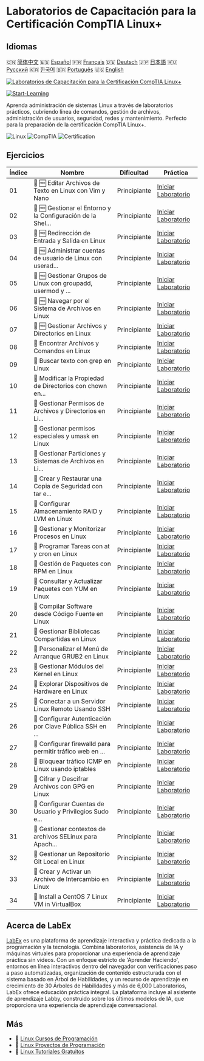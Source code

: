 # Laboratorios de Capacitación para la Certificación CompTIA Linux+

## Idiomas

🇨🇳 [简体中文](README_zh.md) 🇪🇸 [Español](README_es.md) 🇫🇷 [Français](README_fr.md) 🇩🇪 [Deutsch](README_de.md) 🇯🇵 [日本語](README_ja.md) 🇷🇺 [Русский](README_ru.md) 🇰🇷 [한국어](README_ko.md) 🇧🇷 [Português](README_pt.md) 🇺🇸 [English](README.md) 

[![Laboratorios de Capacitación para la Certificación CompTIA Linux+](https://cover-creator.labex.io/comptia-linux-plus-training-labs.png?lang=es)](https://labex.io/es/courses/comptia-linux-plus-training-labs)

[![Start-Learning](https://img.shields.io/badge/Start-Learning-whitesmoke?style=for-the-badge)](https://labex.io/es/courses/comptia-linux-plus-training-labs)

Aprenda administración de sistemas Linux a través de laboratorios prácticos, cubriendo línea de comandos, gestión de archivos, administración de usuarios, seguridad, redes y mantenimiento. Perfecto para la preparación de la certificación CompTIA Linux+.

![Linux](https://img.shields.io/badge/Linux-whitesmoke?style=for-the-badge&logo=linux)
![CompTIA](https://img.shields.io/badge/CompTIA-whitesmoke?style=for-the-badge&logo=comptia)
![Certification](https://img.shields.io/badge/Certification-whitesmoke?style=for-the-badge&logo=certification)


## Ejercicios

|   Índice | Nombre                                                      | Dificultad   | Práctica                                                                                                                                                                                      |
|----------|-------------------------------------------------------------|--------------|-----------------------------------------------------------------------------------------------------------------------------------------------------------------------------------------------|
|       01 | 🧩 🆓 Editar Archivos de Texto en Linux con Vim y Nano      | Principiante | <a target='_blank' href='https://labex.io/es/labs/comptia-edit-text-files-in-linux-with-vim-and-nano-591076?course=comptia-linux-plus-training-labs'>Iniciar Laboratorio</a>                  |
|       02 | 🧩 🆓 Gestionar el Entorno y la Configuración de la Shel... | Principiante | <a target='_blank' href='https://labex.io/es/labs/comptia-manage-shell-environment-and-configuration-in-linux-590838?course=comptia-linux-plus-training-labs'>Iniciar Laboratorio</a>         |
|       03 | 🧩 🆓 Redirección de Entrada y Salida en Linux              | Principiante | <a target='_blank' href='https://labex.io/es/labs/comptia-redirecting-input-and-output-in-linux-590840?course=comptia-linux-plus-training-labs'>Iniciar Laboratorio</a>                       |
|       04 | 🧩 🆓 Administrar cuentas de usuario de Linux con userad... | Principiante | <a target='_blank' href='https://labex.io/es/labs/comptia-manage-linux-user-accounts-with-useradd-usermod-and-userdel-590837?course=comptia-linux-plus-training-labs'>Iniciar Laboratorio</a> |
|       05 | 🧩 🆓 Gestionar Grupos de Linux con groupadd, usermod y ... | Principiante | <a target='_blank' href='https://labex.io/es/labs/comptia-manage-linux-groups-with-groupadd-usermod-and-groupdel-590836?course=comptia-linux-plus-training-labs'>Iniciar Laboratorio</a>      |
|       06 | 🧩 🆓 Navegar por el Sistema de Archivos en Linux           | Principiante | <a target='_blank' href='https://labex.io/es/labs/comptia-navigate-the-filesystem-in-linux-590971?course=comptia-linux-plus-training-labs'>Iniciar Laboratorio</a>                            |
|       07 | 🧩 🆓 Gestionar Archivos y Directorios en Linux             | Principiante | <a target='_blank' href='https://labex.io/es/labs/comptia-manage-files-and-directories-in-linux-590835?course=comptia-linux-plus-training-labs'>Iniciar Laboratorio</a>                       |
|       08 | 🧩  Encontrar Archivos y Comandos en Linux                  | Principiante | <a target='_blank' href='https://labex.io/es/labs/comptia-find-files-and-commands-in-linux-590834?course=comptia-linux-plus-training-labs'>Iniciar Laboratorio</a>                            |
|       09 | 🧩  Buscar texto con grep en Linux                          | Principiante | <a target='_blank' href='https://labex.io/es/labs/comptia-search-text-with-grep-in-linux-590841?course=comptia-linux-plus-training-labs'>Iniciar Laboratorio</a>                              |
|       10 | 🧩  Modificar la Propiedad de Directorios con chown en...   | Principiante | <a target='_blank' href='https://labex.io/es/labs/comptia-modify-directory-ownership-with-chown-in-linux-590847?course=comptia-linux-plus-training-labs'>Iniciar Laboratorio</a>              |
|       11 | 🧩  Gestionar Permisos de Archivos y Directorios en Li...   | Principiante | <a target='_blank' href='https://labex.io/es/labs/comptia-manage-file-and-directory-permissions-in-linux-590844?course=comptia-linux-plus-training-labs'>Iniciar Laboratorio</a>              |
|       12 | 🧩  Gestionar permisos especiales y umask en Linux          | Principiante | <a target='_blank' href='https://labex.io/es/labs/linux-manage-special-permissions-and-umask-in-linux-590846?course=comptia-linux-plus-training-labs'>Iniciar Laboratorio</a>                 |
|       13 | 🧩  Gestionar Particiones y Sistemas de Archivos en Li...   | Principiante | <a target='_blank' href='https://labex.io/es/labs/comptia-manage-linux-partitions-and-filesystems-590845?course=comptia-linux-plus-training-labs'>Iniciar Laboratorio</a>                     |
|       14 | 🧩  Crear y Restaurar una Copia de Seguridad con tar e...   | Principiante | <a target='_blank' href='https://labex.io/es/labs/comptia-create-and-restore-a-backup-with-tar-in-linux-590843?course=comptia-linux-plus-training-labs'>Iniciar Laboratorio</a>               |
|       15 | 🧩  Configurar Almacenamiento RAID y LVM en Linux           | Principiante | <a target='_blank' href='https://labex.io/es/labs/comptia-configure-raid-and-lvm-storage-in-linux-590842?course=comptia-linux-plus-training-labs'>Iniciar Laboratorio</a>                     |
|       16 | 🧩  Gestionar y Monitorizar Procesos en Linux               | Principiante | <a target='_blank' href='https://labex.io/es/labs/comptia-manage-and-monitor-linux-processes-590864?course=comptia-linux-plus-training-labs'>Iniciar Laboratorio</a>                          |
|       17 | 🧩  Programar Tareas con at y cron en Linux                 | Principiante | <a target='_blank' href='https://labex.io/es/labs/comptia-schedule-tasks-with-at-and-cron-in-linux-590870?course=comptia-linux-plus-training-labs'>Iniciar Laboratorio</a>                    |
|       18 | 🧩  Gestión de Paquetes con RPM en Linux                    | Principiante | <a target='_blank' href='https://labex.io/es/labs/rhel-managing-packages-with-rpm-in-linux-590868?course=comptia-linux-plus-training-labs'>Iniciar Laboratorio</a>                            |
|       19 | 🧩  Consultar y Actualizar Paquetes con YUM en Linux        | Principiante | <a target='_blank' href='https://labex.io/es/labs/rhel-query-and-update-packages-with-yum-in-linux-590869?course=comptia-linux-plus-training-labs'>Iniciar Laboratorio</a>                    |
|       20 | 🧩  Compilar Software desde Código Fuente en Linux          | Principiante | <a target='_blank' href='https://labex.io/es/labs/comptia-build-software-from-source-code-in-linux-590853?course=comptia-linux-plus-training-labs'>Iniciar Laboratorio</a>                    |
|       21 | 🧩  Gestionar Bibliotecas Compartidas en Linux              | Principiante | <a target='_blank' href='https://labex.io/es/labs/comptia-manage-shared-libraries-in-linux-590867?course=comptia-linux-plus-training-labs'>Iniciar Laboratorio</a>                            |
|       22 | 🧩  Personalizar el Menú de Arranque GRUB2 en Linux         | Principiante | <a target='_blank' href='https://labex.io/es/labs/comptia-customize-the-grub2-boot-menu-in-linux-590859?course=comptia-linux-plus-training-labs'>Iniciar Laboratorio</a>                      |
|       23 | 🧩  Gestionar Módulos del Kernel en Linux                   | Principiante | <a target='_blank' href='https://labex.io/es/labs/comptia-manage-kernel-modules-in-linux-590865?course=comptia-linux-plus-training-labs'>Iniciar Laboratorio</a>                              |
|       24 | 🧩  Explorar Dispositivos de Hardware en Linux              | Principiante | <a target='_blank' href='https://labex.io/es/labs/comptia-explore-hardware-devices-in-linux-590861?course=comptia-linux-plus-training-labs'>Iniciar Laboratorio</a>                           |
|       25 | 🧩  Conectar a un Servidor Linux Remoto Usando SSH          | Principiante | <a target='_blank' href='https://labex.io/es/labs/linux-connect-to-a-remote-linux-server-using-ssh-590857?course=comptia-linux-plus-training-labs'>Iniciar Laboratorio</a>                    |
|       26 | 🧩  Configurar Autenticación por Clave Pública SSH en ...   | Principiante | <a target='_blank' href='https://labex.io/es/labs/comptia-configure-ssh-public-key-authentication-in-linux-590855?course=comptia-linux-plus-training-labs'>Iniciar Laboratorio</a>            |
|       27 | 🧩  Configurar firewalld para permitir tráfico web en ...   | Principiante | <a target='_blank' href='https://labex.io/es/labs/comptia-configure-firewalld-to-allow-web-traffic-in-linux-590854?course=comptia-linux-plus-training-labs'>Iniciar Laboratorio</a>           |
|       28 | 🧩  Bloquear tráfico ICMP en Linux usando iptables          | Principiante | <a target='_blank' href='https://labex.io/es/labs/comptia-block-icmp-traffic-in-linux-using-iptables-590852?course=comptia-linux-plus-training-labs'>Iniciar Laboratorio</a>                  |
|       29 | 🧩  Cifrar y Descifrar Archivos con GPG en Linux            | Principiante | <a target='_blank' href='https://labex.io/es/labs/comptia-encrypt-and-decrypt-files-with-gpg-in-linux-590860?course=comptia-linux-plus-training-labs'>Iniciar Laboratorio</a>                 |
|       30 | 🧩  Configurar Cuentas de Usuario y Privilegios Sudo e...   | Principiante | <a target='_blank' href='https://labex.io/es/labs/comptia-configure-user-accounts-and-sudo-privileges-in-linux-590856?course=comptia-linux-plus-training-labs'>Iniciar Laboratorio</a>        |
|       31 | 🧩  Gestionar contextos de archivos SELinux para Apach...   | Principiante | <a target='_blank' href='https://labex.io/es/labs/comptia-manage-selinux-file-contexts-for-apache-in-linux-590866?course=comptia-linux-plus-training-labs'>Iniciar Laboratorio</a>            |
|       32 | 🧩  Gestionar un Repositorio Git Local en Linux             | Principiante | <a target='_blank' href='https://labex.io/es/labs/comptia-manage-a-local-git-repository-in-linux-590863?course=comptia-linux-plus-training-labs'>Iniciar Laboratorio</a>                      |
|       33 | 🧩  Crear y Activar un Archivo de Intercambio en Linux      | Principiante | <a target='_blank' href='https://labex.io/es/labs/comptia-create-and-activate-a-swap-file-in-linux-590858?course=comptia-linux-plus-training-labs'>Iniciar Laboratorio</a>                    |
|       34 | 🧩  Install a CentOS 7 Linux VM in VirtualBox               | Principiante | <a target='_blank' href='https://labex.io/es/labs/comptia-install-a-centos-7-linux-vm-in-virtualbox-590862?course=comptia-linux-plus-training-labs'>Iniciar Laboratorio</a>                   |

## Acerca de LabEx

[LabEx](https://labex.io) es una plataforma de aprendizaje interactiva y práctica dedicada a la programación y la tecnología. Combina laboratorios, asistencia de IA y máquinas virtuales para proporcionar una experiencia de aprendizaje práctica sin videos. Con un enfoque estricto de 'Aprender Haciendo', entornos en línea interactivos dentro del navegador con verificaciones paso a paso automatizadas, organización de contenido estructurada con el sistema basado en Árbol de Habilidades, y un recurso de aprendizaje en crecimiento de 30 Árboles de Habilidades y más de 6,000 Laboratorios, LabEx ofrece educación práctica integral. La plataforma incluye al asistente de aprendizaje Labby, construido sobre los últimos modelos de IA, que proporciona una experiencia de aprendizaje conversacional.

## Más

- 🔗 [Linux Cursos de Programación](https://github.com/labex-labs/awesome-programming-courses)
- 🔗 [Linux Proyectos de Programación](https://github.com/labex-labs/awesome-programming-projects)
- 🔗 [Linux Tutoriales Gratuitos](https://github.com/labex-labs/linux-free-tutorials)

